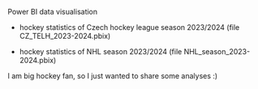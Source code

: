 Power BI data visualisation

- hockey statistics of Czech hockey league season 2023/2024 (file CZ_TELH_2023-2024.pbix)
  
- hockey statistics of NHL season 2023/2024 (file NHL_season_2023-2024.pbix)


I am big hockey fan, so I just wanted to share some analyses :)
